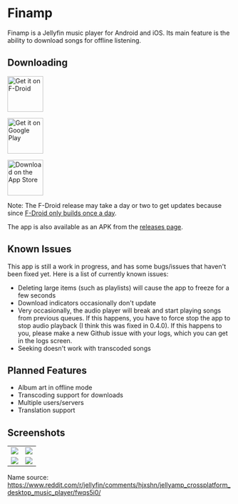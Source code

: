 #  Finamp

Finamp is a Jellyfin music player for Android and iOS. Its main feature is the ability to download songs for offline listening.

## Downloading

[<img src="app-store-badges/fdroid.png"
    alt="Get it on F-Droid"
    height="80">](https://f-droid.org/packages/com.unicornsonlsd.finamp/)

[<img src="app-store-badges/play-store.png"
    alt="Get it on Google Play"
    height="80">](https://play.google.com/store/apps/details?id=com.unicornsonlsd.finamp)

[<img src="app-store-badges/app-store.svg"
    alt="Download on the App Store"
    height="80">](https://apps.apple.com/us/app/finamp/id1574922594)

Note: The F-Droid release may take a day or two to get updates because since [F-Droid only builds once a day](https://www.f-droid.org/en/docs/FAQ_-_App_Developers/#ive-published-a-new-release-why-is-it-not-in-the-repository).

The app is also available as an APK from the [releases page](https://github.com/UnicornsOnLSD/finamp/releases).

## Known Issues

This app is still a work in progress, and has some bugs/issues that haven't been fixed yet. Here is a list of currently known issues:

* Deleting large items (such as playlists) will cause the app to freeze for a few seconds
* Download indicators occasionally don't update
* Very occasionally, the audio player will break and start playing songs from previous queues. If this happens, you have to force stop the app to stop audio playback (I think this was fixed in 0.4.0). If this happens to you, please make a new Github issue with your logs, which you can get in the logs screen.
* Seeking doesn't work with transcoded songs

## Planned Features

* Album art in offline mode
* Transcoding support for downloads
* Multiple users/servers
* Translation support

## Screenshots

| | |
|:-------------------------:|:-------------------------:|
|<img src=https://raw.githubusercontent.com/UnicornsOnLSD/finamp/master/fastlane/metadata/android/en-US/images/phoneScreenshots/1.png> | <img src=https://raw.githubusercontent.com/UnicornsOnLSD/finamp/master/fastlane/metadata/android/en-US/images/phoneScreenshots/2.png>
| <img src=https://raw.githubusercontent.com/UnicornsOnLSD/finamp/master/fastlane/metadata/android/en-US/images/phoneScreenshots/3.png> | <img src=https://raw.githubusercontent.com/UnicornsOnLSD/finamp/master/fastlane/metadata/android/en-US/images/phoneScreenshots/4.png> |


Name source: https://www.reddit.com/r/jellyfin/comments/hjxshn/jellyamp_crossplatform_desktop_music_player/fwqs5i0/

